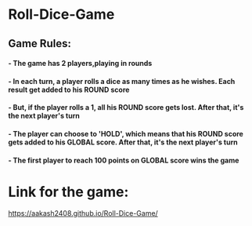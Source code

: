 # Roll-Dice-Game

## Game Rules:
#### - The game has 2 players,playing in rounds

#### - In each turn, a player rolls a dice as many times as he wishes. Each result get added to his ROUND score

#### - But, if the player rolls a 1, all his ROUND score gets lost. After that, it's the next player's turn

#### - The player can choose to 'HOLD', which means that his ROUND score gets added to his GLOBAL score. After that, it's the next player's turn

#### - The first player to reach 100 points on GLOBAL score wins the game

# Link for the game:
https://aakash2408.github.io/Roll-Dice-Game/
